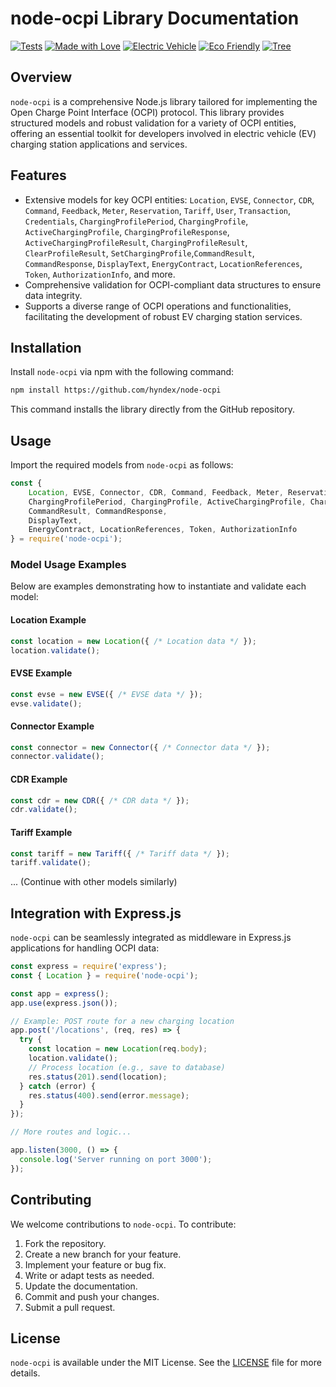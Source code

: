 # node-ocpi Library Documentation

[![Tests](https://img.shields.io/badge/tests-passing-brightgreen)](https://github.com/hyndex/node-ocpi)
[![Made with Love](https://img.shields.io/badge/made%20with-love-ff69b4)](https://github.com/hyndex/node-ocpi)
[![Electric Vehicle](https://img.shields.io/badge/electric-vehicle-blue)](https://github.com/hyndex/node-ocpi)
[![Eco Friendly](https://img.shields.io/badge/eco-friendly-green)](https://github.com/hyndex/node-ocpi)
[![Tree](https://img.shields.io/badge/tree-%F0%9F%8C%B3-green)](https://github.com/hyndex/node-ocpi)

## Overview

`node-ocpi` is a comprehensive Node.js library tailored for implementing the Open Charge Point Interface (OCPI) protocol. This library provides structured models and robust validation for a variety of OCPI entities, offering an essential toolkit for developers involved in electric vehicle (EV) charging station applications and services.

## Features

- Extensive models for key OCPI entities: `Location`, `EVSE`, `Connector`, `CDR`, `Command`, `Feedback`, `Meter`, `Reservation`, `Tariff`, `User`, `Transaction`, `Credentials`, `ChargingProfilePeriod`, `ChargingProfile`, `ActiveChargingProfile`, `ChargingProfileResponse`, `ActiveChargingProfileResult`, `ChargingProfileResult`, `ClearProfileResult`, `SetChargingProfile`,`CommandResult`, `CommandResponse`, `DisplayText`, `EnergyContract`, `LocationReferences`, `Token`, `AuthorizationInfo`, and more.
- Comprehensive validation for OCPI-compliant data structures to ensure data integrity.
- Supports a diverse range of OCPI operations and functionalities, facilitating the development of robust EV charging station services.

## Installation

Install `node-ocpi` via npm with the following command:

```bash
npm install https://github.com/hyndex/node-ocpi
```

This command installs the library directly from the GitHub repository.

## Usage

Import the required models from `node-ocpi` as follows:

```javascript
const {
    Location, EVSE, Connector, CDR, Command, Feedback, Meter, Reservation, Tariff, User, Transaction, Credentials,
    ChargingProfilePeriod, ChargingProfile, ActiveChargingProfile, ChargingProfileResponse, ActiveChargingProfileResult, ChargingProfileResult, ClearProfileResult, SetChargingProfile,
    CommandResult, CommandResponse,
    DisplayText,
    EnergyContract, LocationReferences, Token, AuthorizationInfo
} = require('node-ocpi');
```

### Model Usage Examples

Below are examples demonstrating how to instantiate and validate each model:

#### Location Example

```javascript
const location = new Location({ /* Location data */ });
location.validate();
```

#### EVSE Example

```javascript
const evse = new EVSE({ /* EVSE data */ });
evse.validate();
```

#### Connector Example

```javascript
const connector = new Connector({ /* Connector data */ });
connector.validate();
```

#### CDR Example

```javascript
const cdr = new CDR({ /* CDR data */ });
cdr.validate();
```

#### Tariff Example

```javascript
const tariff = new Tariff({ /* Tariff data */ });
tariff.validate();
```

... (Continue with other models similarly)

## Integration with Express.js

`node-ocpi` can be seamlessly integrated as middleware in Express.js applications for handling OCPI data:

```javascript
const express = require('express');
const { Location } = require('node-ocpi');

const app = express();
app.use(express.json());

// Example: POST route for a new charging location
app.post('/locations', (req, res) => {
  try {
    const location = new Location(req.body);
    location.validate();
    // Process location (e.g., save to database)
    res.status(201).send(location);
  } catch (error) {
    res.status(400).send(error.message);
  }
});

// More routes and logic...

app.listen(3000, () => {
  console.log('Server running on port 3000');
});
```

## Contributing

We welcome contributions to `node-ocpi`. To contribute:

1. Fork the repository.
2. Create a new branch for your feature.
3. Implement your feature or bug fix.
4. Write or adapt tests as needed.
5. Update the documentation.
6. Commit and push your changes.
7. Submit a pull request.

## License

`node-ocpi` is available under the MIT License. See the [LICENSE](LICENSE.md) file for more details.
